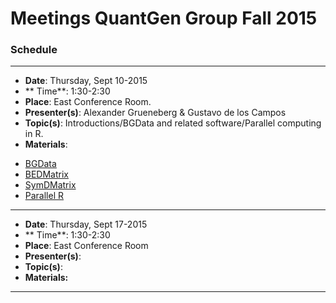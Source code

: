 # Meetings QuantGen Group Fall 2015


### Schedule

---------------------------------
 * **Date**:  Thursday, Sept 10-2015
 * ** Time**: 1:30-2:30
 * **Place**: East Conference Room.
 * **Presenter(s)**: Alexander Grueneberg  & Gustavo de los Campos
 * **Topic(s)**:     Introductions/BGData and related software/Parallel computing in R.    
 * **Materials**:    
  - [BGData](https://github.com/QuantGen/BGData)
  - [BEDMatrix](https://github.com/QuantGen/BEDMatrix)
  - [SymDMatrix](https://github.com/gdlc/symDMatrix)
  - [Parallel R](https://stat.ethz.ch/R-manual/R-devel/library/parallel/doc/parallel.pdf)

------------------------------------

  * **Date**:  Thursday, Sept 17-2015
  * ** Time**: 1:30-2:30
  * **Place**: East Conference Room
  * **Presenter(s)**: 
  * **Topic(s)**:      
  * **Materials:**    
  
--------------------------------------------



